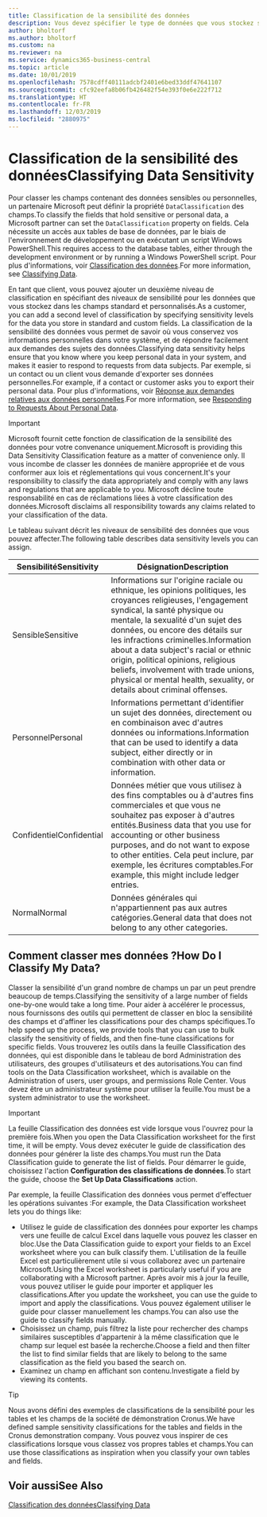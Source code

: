 ```yaml
---
title: Classification de la sensibilité des données
description: Vous devez spécifier le type de données que vous stockez sur les personnes afin de pouvoir répondre aux demandes des sujets des données.
author: bholtorf
ms.author: bholtorf
ms.custom: na
ms.reviewer: na
ms.service: dynamics365-business-central
ms.topic: article
ms.date: 10/01/2019
ms.openlocfilehash: 7578cdff40111adcbf2401e6bed33ddf47641107
ms.sourcegitcommit: cfc92eefa8b06fb426482f54e393f0e6e222f712
ms.translationtype: HT
ms.contentlocale: fr-FR
ms.lasthandoff: 12/03/2019
ms.locfileid: "2880975"
---
```

# <a name="classifying-data-sensitivity"></a><span data-ttu-id="a564d-103">Classification de la sensibilité des données</span><span class="sxs-lookup"><span data-stu-id="a564d-103">Classifying Data Sensitivity</span></span>
<span data-ttu-id="a564d-104">Pour classer les champs contenant des données sensibles ou personnelles, un partenaire Microsoft peut définir la propriété ```DataClassification``` des champs.</span><span class="sxs-lookup"><span data-stu-id="a564d-104">To classify the fields that hold sensitive or personal data, a Microsoft partner can set the ```DataClassification``` property on fields.</span></span> <span data-ttu-id="a564d-105">Cela nécessite un accès aux tables de base de données, par le biais de l'environnement de développement ou en exécutant un script Windows PowerShell.</span><span class="sxs-lookup"><span data-stu-id="a564d-105">This requires access to the database tables, either through the development environment or by running a Windows PowerShell script.</span></span> <span data-ttu-id="a564d-106">Pour plus d'informations, voir [Classification des données](/dynamics365/business-central/dev-itpro/developer/devenv-classifying-data).</span><span class="sxs-lookup"><span data-stu-id="a564d-106">For more information, see [Classifying Data](/dynamics365/business-central/dev-itpro/developer/devenv-classifying-data).</span></span>  

<span data-ttu-id="a564d-107">En tant que client, vous pouvez ajouter un deuxième niveau de classification en spécifiant des niveaux de sensibilité pour les données que vous stockez dans les champs standard et personnalisés.</span><span class="sxs-lookup"><span data-stu-id="a564d-107">As a customer, you can add a second level of classification by specifying sensitivity levels for the data you store in standard and custom fields.</span></span> <span data-ttu-id="a564d-108">La classification de la sensibilité des données vous permet de savoir où vous conservez vos informations personnelles dans votre système, et de répondre facilement aux demandes des sujets des données.</span><span class="sxs-lookup"><span data-stu-id="a564d-108">Classifying data sensitivity helps ensure that you know where you keep personal data in your system, and makes it easier to respond to requests from data subjects.</span></span> <span data-ttu-id="a564d-109">Par exemple, si un contact ou un client vous demande d'exporter ses données personnelles.</span><span class="sxs-lookup"><span data-stu-id="a564d-109">For example, if a contact or customer asks you to export their personal data.</span></span> <span data-ttu-id="a564d-110">Pour plus d'informations, voir [Réponse aux demandes relatives aux données personnelles](admin-responding-to-requests-about-personal-data.md).</span><span class="sxs-lookup"><span data-stu-id="a564d-110">For more information, see [Responding to Requests About Personal Data](admin-responding-to-requests-about-personal-data.md).</span></span>

> [!Important]
> <span data-ttu-id="a564d-111">Microsoft fournit cette fonction de classification de la sensibilité des données pour votre convenance uniquement.</span><span class="sxs-lookup"><span data-stu-id="a564d-111">Microsoft is providing this Data Sensitivity Classification feature as a matter of convenience only.</span></span> <span data-ttu-id="a564d-112">Il vous incombe de classer les données de manière appropriée et de vous conformer aux lois et réglementations qui vous concernent.</span><span class="sxs-lookup"><span data-stu-id="a564d-112">It's your responsibility to classify the data appropriately and comply with any laws and regulations that are applicable to you.</span></span> <span data-ttu-id="a564d-113">Microsoft décline toute responsabilité en cas de réclamations liées à votre classification des données.</span><span class="sxs-lookup"><span data-stu-id="a564d-113">Microsoft disclaims all responsibility towards any claims related to your classification of the data.</span></span>  

<span data-ttu-id="a564d-114">Le tableau suivant décrit les niveaux de sensibilité des données que vous pouvez affecter.</span><span class="sxs-lookup"><span data-stu-id="a564d-114">The following table describes data sensitivity levels you can assign.</span></span>

|<span data-ttu-id="a564d-115">Sensibilité</span><span class="sxs-lookup"><span data-stu-id="a564d-115">Sensitivity</span></span>|<span data-ttu-id="a564d-116">Désignation</span><span class="sxs-lookup"><span data-stu-id="a564d-116">Description</span></span>|
|----|----|
|<span data-ttu-id="a564d-117">Sensible</span><span class="sxs-lookup"><span data-stu-id="a564d-117">Sensitive</span></span> | <span data-ttu-id="a564d-118">Informations sur l'origine raciale ou ethnique, les opinions politiques, les croyances religieuses, l'engagement syndical, la santé physique ou mentale, la sexualité d'un sujet des données, ou encore des détails sur les infractions criminelles.</span><span class="sxs-lookup"><span data-stu-id="a564d-118">Information about a data subject's racial or ethnic origin, political opinions, religious beliefs, involvement with trade unions, physical or mental health, sexuality, or details about criminal offenses.</span></span> |
|<span data-ttu-id="a564d-119">Personnel</span><span class="sxs-lookup"><span data-stu-id="a564d-119">Personal</span></span> | <span data-ttu-id="a564d-120">Informations permettant d'identifier un sujet des données, directement ou en combinaison avec d'autres données ou informations.</span><span class="sxs-lookup"><span data-stu-id="a564d-120">Information that can be used to identify a data subject, either directly or in combination with other data or information.</span></span>|
|<span data-ttu-id="a564d-121">Confidentiel</span><span class="sxs-lookup"><span data-stu-id="a564d-121">Confidential</span></span> | <span data-ttu-id="a564d-122">Données métier que vous utilisez à des fins comptables ou à d'autres fins commerciales et que vous ne souhaitez pas exposer à d'autres entités.</span><span class="sxs-lookup"><span data-stu-id="a564d-122">Business data that you use for accounting or other business purposes, and do not want to expose to other entities.</span></span> <span data-ttu-id="a564d-123">Cela peut inclure, par exemple, les écritures comptables.</span><span class="sxs-lookup"><span data-stu-id="a564d-123">For example, this might include ledger entries.</span></span>|
|<span data-ttu-id="a564d-124">Normal</span><span class="sxs-lookup"><span data-stu-id="a564d-124">Normal</span></span> | <span data-ttu-id="a564d-125">Données générales qui n'appartiennent pas aux autres catégories.</span><span class="sxs-lookup"><span data-stu-id="a564d-125">General data that does not belong to any other categories.</span></span>|

## <a name="how-do-i-classify-my-data"></a><span data-ttu-id="a564d-126">Comment classer mes données ?</span><span class="sxs-lookup"><span data-stu-id="a564d-126">How Do I Classify My Data?</span></span>
<span data-ttu-id="a564d-127">Classer la sensibilité d'un grand nombre de champs un par un peut prendre beaucoup de temps.</span><span class="sxs-lookup"><span data-stu-id="a564d-127">Classifying the sensitivity of a large number of fields one-by-one would take a long time.</span></span> <span data-ttu-id="a564d-128">Pour aider à accélérer le processus, nous fournissons des outils qui permettent de classer en bloc la sensibilité des champs et d'affiner les classifications pour des champs spécifiques.</span><span class="sxs-lookup"><span data-stu-id="a564d-128">To help speed up the process, we provide tools that you can use to bulk classify the sensitivity of fields, and then fine-tune classifications for specific fields.</span></span> <span data-ttu-id="a564d-129">Vous trouverez les outils dans la feuille Classification des données, qui est disponible dans le tableau de bord Administration des utilisateurs, des groupes d'utilisateurs et des autorisations.</span><span class="sxs-lookup"><span data-stu-id="a564d-129">You can find tools on the Data Classification worksheet, which is available on the Administration of users, user groups, and permissions Role Center.</span></span> <span data-ttu-id="a564d-130">Vous devez être un administrateur système pour utiliser la feuille.</span><span class="sxs-lookup"><span data-stu-id="a564d-130">You must be a system administrator to use the worksheet.</span></span>

> [!Important]
> <span data-ttu-id="a564d-131">La feuille Classification des données est vide lorsque vous l'ouvrez pour la première fois.</span><span class="sxs-lookup"><span data-stu-id="a564d-131">When you open the Data Classification worksheet for the first time, it will be empty.</span></span> <span data-ttu-id="a564d-132">Vous devez exécuter le guide de classification des données pour générer la liste des champs.</span><span class="sxs-lookup"><span data-stu-id="a564d-132">You must run the Data Classification guide to generate the list of fields.</span></span> <span data-ttu-id="a564d-133">Pour démarrer le guide, choisissez l'action **Configuration des classifications de données**.</span><span class="sxs-lookup"><span data-stu-id="a564d-133">To start the guide, choose the **Set Up Data Classifications** action.</span></span>

<span data-ttu-id="a564d-134">Par exemple, la feuille Classification des données vous permet d'effectuer les opérations suivantes :</span><span class="sxs-lookup"><span data-stu-id="a564d-134">For example, the Data Classification worksheet lets you do things like:</span></span>  

* <span data-ttu-id="a564d-135">Utilisez le guide de classification des données pour exporter les champs vers une feuille de calcul Excel dans laquelle vous pouvez les classer en bloc.</span><span class="sxs-lookup"><span data-stu-id="a564d-135">Use the Data Classification guide to export your fields to an Excel worksheet where you can bulk classify them.</span></span> <span data-ttu-id="a564d-136">L'utilisation de la feuille Excel est particulièrement utile si vous collaborez avec un partenaire Microsoft.</span><span class="sxs-lookup"><span data-stu-id="a564d-136">Using the Excel worksheet is particularly useful if you are collaborating with a Microsoft partner.</span></span> <span data-ttu-id="a564d-137">Après avoir mis à jour la feuille, vous pouvez utiliser le guide pour importer et appliquer les classifications.</span><span class="sxs-lookup"><span data-stu-id="a564d-137">After you update the worksheet, you can use the guide to import and apply the classifications.</span></span> <span data-ttu-id="a564d-138">Vous pouvez également utiliser le guide pour classer manuellement les champs.</span><span class="sxs-lookup"><span data-stu-id="a564d-138">You can also use the guide to classify fields manually.</span></span>  
* <span data-ttu-id="a564d-139">Choisissez un champ, puis filtrez la liste pour rechercher des champs similaires susceptibles d'appartenir à la même classification que le champ sur lequel est basée la recherche.</span><span class="sxs-lookup"><span data-stu-id="a564d-139">Choose a field and then filter the list to find similar fields that are likely to belong to the same classification as the field you based the search on.</span></span>  
* <span data-ttu-id="a564d-140">Examinez un champ en affichant son contenu.</span><span class="sxs-lookup"><span data-stu-id="a564d-140">Investigate a field by viewing its contents.</span></span>  

> [!Tip]
> <span data-ttu-id="a564d-141">Nous avons défini des exemples de classifications de la sensibilité pour les tables et les champs de la société de démonstration Cronus.</span><span class="sxs-lookup"><span data-stu-id="a564d-141">We have defined sample sensitivity classifications for the tables and fields in the Cronus demonstration company.</span></span> <span data-ttu-id="a564d-142">Vous pouvez vous inspirer de ces classifications lorsque vous classez vos propres tables et champs.</span><span class="sxs-lookup"><span data-stu-id="a564d-142">You can use those classifications as inspiration when you classify your own tables and fields.</span></span>

## <a name="see-also"></a><span data-ttu-id="a564d-143">Voir aussi</span><span class="sxs-lookup"><span data-stu-id="a564d-143">See Also</span></span>

[<span data-ttu-id="a564d-144">Classification des données</span><span class="sxs-lookup"><span data-stu-id="a564d-144">Classifying Data</span></span>](/dynamics365/business-central/dev-itpro/developer/devenv-classifying-data)  
